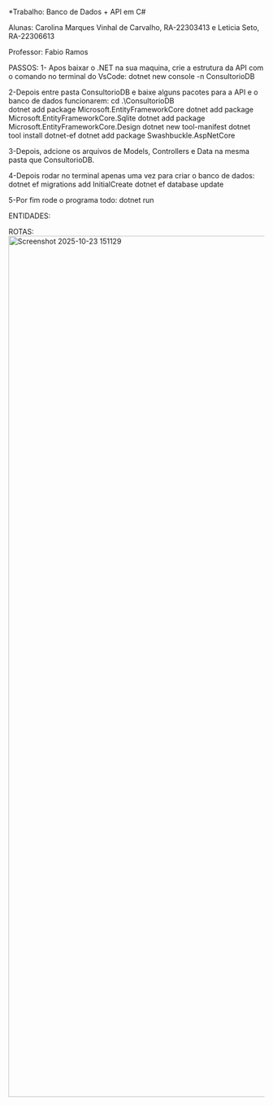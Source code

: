 *Trabalho: Banco de Dados + API em C#

Alunas: Carolina Marques Vinhal de Carvalho, RA-22303413 e Leticia Seto, RA-22306613

Professor: Fabio Ramos

PASSOS:
1- Apos baixar o .NET na sua maquina, crie a estrutura da API com o comando no terminal do VsCode:
dotnet new console -n ConsultorioDB

2-Depois entre pasta ConsultorioDB e baixe alguns pacotes para a API e o banco de dados funcionarem:
cd .\ConsultorioDB\
dotnet add package Microsoft.EntityFrameworkCore
dotnet add package Microsoft.EntityFrameworkCore.Sqlite
dotnet add package Microsoft.EntityFrameworkCore.Design
dotnet new tool-manifest
dotnet tool install dotnet-ef
dotnet add package Swashbuckle.AspNetCore

3-Depois, adcione os arquivos de Models, Controllers e Data na mesma pasta que ConsultorioDB.

4-Depois rodar no terminal apenas uma vez para criar o banco de dados:
dotnet ef migrations add InitialCreate
dotnet ef database update

5-Por fim rode o programa todo:
dotnet run

ENTIDADES:

ROTAS:
<img width="1887" height="1692" alt="Screenshot 2025-10-23 151129" src="https://github.com/user-attachments/assets/d8897049-bf4e-4191-aca1-6b8ac43d2531" />

